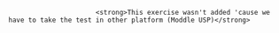                           <strong>This exercise wasn't added 'cause we have to take the test in other platform (Moddle USP)</strong>
 
  
